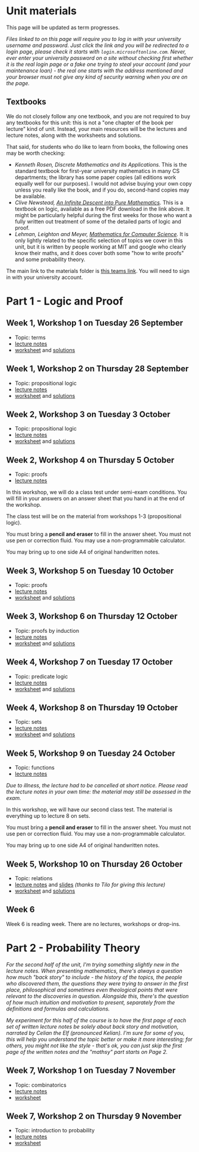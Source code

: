 # Unit materials

This page will be updated as term progresses.

_Files linked to on this page will require you to log in with your university username and password. Just click the link and you will be redirected to a login page, please check it starts with `login.microsoftonline.com`. Never, ever enter your university password on a site without checking first whether it is the real login page or a fake one trying to steal your account (and your maintenance loan) - the real one starts with the address mentioned and your browser must not give any kind of security warning when you are on the page._

## Textbooks

We do not closely follow any one textbook, and you are not required to buy any textbooks for this unit: this is not a "one chapter of the book per lecture" kind of unit. Instead, your main resources will be the lectures and lecture notes, along with the worksheets and solutions.

That said, for students who do like to learn from books, the following ones may be worth checking:

  - _Kenneth Rosen, Discrete Mathematics and its Applications._ This is the standard textbook for first-year university mathematics in many CS departments; the library has some paper copies (all editions work equally well for our purposes). I would not advise buying your own copy unless you really like the book, and if you do, second-hand copies may be available.
  - _Clive Newstead, [An Infinite Descent into Pure Mathematics](https://infinitedescent.xyz/)._ This is a textbook on logic, available as a free PDF download in the link above. It might be particularly helpful during the first weeks for those who want a fully written out treatment of some of the detailed parts of logic and proof.
  - _Lehman, Leighton and Meyer, [Mathematics for Computer Science](https://courses.csail.mit.edu/6.042/spring18/mcs.pdf)._ It is only lightly related to the specific selection of topics we cover in this unit, but it is written by people working at MIT and google who clearly know their maths, and it does cover both some "how to write proofs" and some probability theory.

The main link to the materials folder is [this teams link](https://uob.sharepoint.com/teams/UnitTeams-COMS10014-2023-24-TB-1-A/Class%20Materials/Forms/AllItems.aspx). You will need to sign in with your university account.

# Part 1 - Logic and Proof

## Week 1, Workshop 1 on Tuesday 26 September

  - Topic: terms
  - [lecture notes](https://uob.sharepoint.com/teams/UnitTeams-COMS10014-2023-24-TB-1-A/Class%20Materials/notes/01-terms.pdf)
  - [worksheet](https://uob.sharepoint.com/teams/UnitTeams-COMS10014-2023-24-TB-1-A/Class%20Materials/worksheets/WS01_Terms.pdf)
  and [solutions](https://uob.sharepoint.com/teams/UnitTeams-COMS10014-2023-24-TB-1-A/Class%20Materials/solutions/SL01_Terms.pdf)

## Week 1, Workshop 2 on Thursday 28 September

  - Topic: propositional logic
  - [lecture notes](https://uob.sharepoint.com/teams/UnitTeams-COMS10014-2023-24-TB-1-A/Class%20Materials/notes/02-logic.pdf)
  - [worksheet](https://uob.sharepoint.com/teams/UnitTeams-COMS10014-2023-24-TB-1-A/Class%20Materials/worksheets/WS02_Logic1.pdf) and 
  [solutions](https://uob.sharepoint.com/teams/UnitTeams-COMS10014-2023-24-TB-1-A/Class%20Materials/solutions/SL02_Logic1.pdf)

## Week 2, Workshop 3 on Tuesday 3 October

  - Topic: propositional logic
  - [lecture notes](https://uob.sharepoint.com/teams/UnitTeams-COMS10014-2023-24-TB-1-A/Class%20Materials/notes/03-morelogic.pdf)
  - [worksheet](https://uob.sharepoint.com/teams/UnitTeams-COMS10014-2023-24-TB-1-A/Class%20Materials/worksheets/WS03_Logic2.pdf) and 
  [solutions](https://uob.sharepoint.com/teams/UnitTeams-COMS10014-2023-24-TB-1-A/Class%20Materials/solutions/SL03_Logic2.pdf)

## Week 2, Workshop 4 on Thursday 5 October

  - Topic: proofs
  - [lecture notes](https://uob.sharepoint.com/teams/UnitTeams-COMS10014-2023-24-TB-1-A/Class%20Materials/notes/04-proofs.pdf)

In this workshop, we will do a class test under semi-exam conditions. You will fill in your answers on an answer sheet that you hand in at the end of the workshop.

The class test will be on the material from workshops 1-3 (propositional logic).

You must bring a **pencil and eraser** to fill in the answer sheet. You must not use pen or correction fluid. You may use a non-programmable calculator.

You may bring up to one side A4 of original handwritten notes.

## Week 3, Workshop 5 on Tuesday 10 October

  - Topic: proofs
  - [lecture notes](https://uob.sharepoint.com/teams/UnitTeams-COMS10014-2023-24-TB-1-A/Class%20Materials/notes/05-moreproofs.pdf)
  - [worksheet](https://uob.sharepoint.com/teams/UnitTeams-COMS10014-2023-24-TB-1-A/Class%20Materials/worksheets/WS05_Proofs.pdf) and 
  [solutions](https://uob.sharepoint.com/teams/UnitTeams-COMS10014-2023-24-TB-1-A/Class%20Materials/solutions/SL05_Proofs.pdf)

## Week 3, Workshop 6 on Thursday 12 October

  - Topic: proofs by induction
  - [lecture notes](https://uob.sharepoint.com/teams/UnitTeams-COMS10014-2023-24-TB-1-A/Class%20Materials/notes/06-induction.pdf)
  - [worksheet](https://uob.sharepoint.com/teams/UnitTeams-COMS10014-2023-24-TB-1-A/Class%20Materials/worksheets/WS06_Induction.pdf) and 
  [solutions](https://uob.sharepoint.com/teams/UnitTeams-COMS10014-2023-24-TB-1-A/Class%20Materials/solutions/SL06_Induction.pdf)

## Week 4, Workshop 7 on Tuesday 17 October

  - Topic: predicate logic
  - [lecture notes](https://uob.sharepoint.com/teams/UnitTeams-COMS10014-2023-24-TB-1-A/Class%20Materials/notes/07-predicates.pdf)
  - [worksheet](https://uob.sharepoint.com/teams/UnitTeams-COMS10014-2023-24-TB-1-A/Class%20Materials/worksheets/WS07_Predicates.pdf) and 
  [solutions](https://uob.sharepoint.com/teams/UnitTeams-COMS10014-2023-24-TB-1-A/Class%20Materials/solutions/SL07_Predicates.pdf)

## Week 4, Workshop 8 on Thursday 19 October

  - Topic: sets
  - [lecture notes](https://uob.sharepoint.com/teams/UnitTeams-COMS10014-2023-24-TB-1-A/Class%20Materials/notes/08-sets.pdf)
  - [worksheet](https://uob.sharepoint.com/teams/UnitTeams-COMS10014-2023-24-TB-1-A/Class%20Materials/worksheets/WS08_Sets.pdf) and 
  [solutions](https://uob.sharepoint.com/teams/UnitTeams-COMS10014-2023-24-TB-1-A/Class%20Materials/solutions/SL08_Sets.pdf)

## Week 5, Workshop 9 on Tuesday 24 October

  - Topic: functions
  - [lecture notes](https://uob.sharepoint.com/teams/UnitTeams-COMS10014-2023-24-TB-1-A/Class%20Materials/notes/09-functions.pdf)

_Due to illness, the lecture had to be cancelled at short notice. Please read the lecture notes in your own time: the material may still be assessed in the exam._

In this workshop, we will have our second class test. The material is everything up to lecture 8 on sets.

You must bring a **pencil and eraser** to fill in the answer sheet. You must not use pen or correction fluid. You may use a non-programmable calculator.

You may bring up to one side A4 of original handwritten notes.

## Week 5, Workshop 10 on Thursday 26 October

  - Topic: relations
  - [lecture notes](https://uob.sharepoint.com/teams/UnitTeams-COMS10014-2023-24-TB-1-A/Class%20Materials/notes/10-relations.pdf) and [slides](https://uob.sharepoint.com/teams/UnitTeams-COMS10014-2023-24-TB-1-A/Class%20Materials/notes/2023_10_25-COMS10014__L10_Relations.pdf) _(thanks to Tilo for giving this lecture)_
  - [worksheet](https://uob.sharepoint.com/teams/UnitTeams-COMS10014-2023-24-TB-1-A/Class%20Materials/worksheets/WS10_Functions_Relations.pdf) and 
  [solutions](https://uob.sharepoint.com/teams/UnitTeams-COMS10014-2023-24-TB-1-A/Class%20Materials/solutions/SL10_Functions_Relations.pdf)

## Week 6

Week 6 is reading week. There are no lectures, workshops or drop-ins.

# Part 2 - Probability Theory

_For the second half of the unit, I'm trying something slightly new in the lecture notes. When presenting mathematics, there's always a question how much "back story" to include - the history of the topics, the people who discovered them, the questions they were trying to answer in the first place, philosophical and sometimes even theological points that were relevant to the discoveries in question. Alongside this, there's the question of how much intuition and motivation to present, separately from the definitions and formulas and calculations._

_My experiment for this half of the course is to have the first page of each set of written lecture notes be solely about back story and motivation, narrated by Celian the Elf (pronounced Kelian). I'm sure for some of you, this will help you understand the topic better or make it more interesting; for others, you might not like the style - that's ok, you can just skip the first page of the written notes and the "mathsy" part starts on Page 2._

## Week 7, Workshop 1 on Tuesday 7 November

  - Topic: combinatorics
  - [lecture notes](https://uob.sharepoint.com/teams/UnitTeams-COMS10014-2023-24-TB-1-A/Class%20Materials/notes/11-combinatorics.pdf)
  - [worksheet](https://uob.sharepoint.com/teams/UnitTeams-COMS10014-2023-24-TB-1-A/Class%20Materials/worksheets/WS11_Combinatorics.pdf)

## Week 7, Workshop 2 on Thursday 9 November

  - Topic: introduction to probability
  - [lecture notes](https://uob.sharepoint.com/teams/UnitTeams-COMS10014-2023-24-TB-1-A/Class%20Materials/notes/12-probability.pdf)
  - [worksheet](https://uob.sharepoint.com/teams/UnitTeams-COMS10014-2023-24-TB-1-A/Class%20Materials/worksheets/WS12_Probability.pdf)

